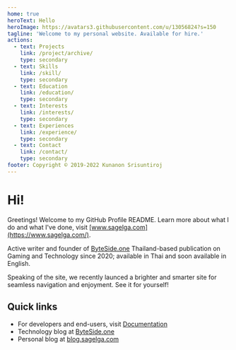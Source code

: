 ```yaml
---
home: true
heroText: Hello
heroImage: https://avatars3.githubusercontent.com/u/13056824?s=150
tagline: 'Welcome to my personal website. Available for hire.'
actions:
  - text: Projects
    link: /project/archive/
    type: secondary
  - text: Skills
    link: /skill/
    type: secondary
  - text: Education
    link: /education/
    type: secondary
  - text: Interests
    link: /interests/
    type: secondary
  - text: Experiences
    link: /experience/
    type: secondary
  - text: Contact
    link: /contact/
    type: secondary
footer: Copyright © 2019-2022 Kunanon Srisuntiroj
---
```


# Hi!
Greetings! Welcome to my GitHub Profile README. Learn more about what I do and what I've done, visit [www.sagelga.com](https://www.sagelga.com/).

Active writer and founder of [ByteSide.one](https://byteside.one/th/) Thailand-based publication on Gaming and Technology since 2020; available in Thai and soon available in English.

Speaking of the site, we recently launced a brighter and smarter site for seamless navigation and enjoyment. See it for yourself!

## Quick links
- For developers and end-users, visit [Documentation](https://docs.sagelga.com/)
- Technology blog at [ByteSide.one](https://byteside.one/th/)
- Personal blog at [blog.sagelga.com](https://blog.sagelga.com/)

